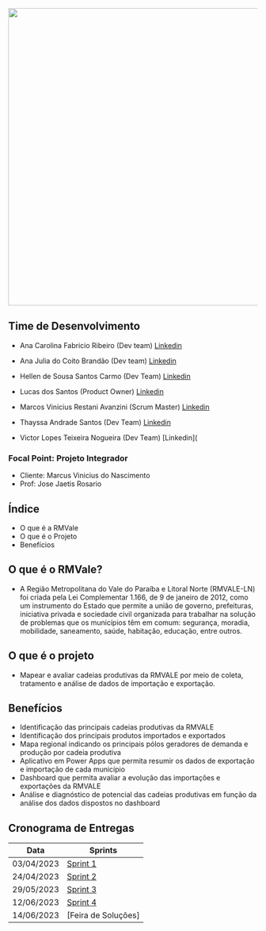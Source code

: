<img src="https://github.com/VictorNogueiraSCCP/NextStep/blob/main/imagem/NextStepLogo.svg" width="1000" height="600"/>


## Time de Desenvolvimento
* Ana Carolina Fabricio Ribeiro (Dev team) [Linkedin](https://www.linkedin.com/in/ana-carolina-fabr%C3%ADcio-ribeiro-976154207/)

* Ana Julia do Coito Brandão (Dev team) [Linkedin](https://www.linkedin.com/in/ana-j%C3%BAlia-couto-brand%C3%A3o-60a78b20b/)

* Hellen de Sousa Santos Carmo (Dev Team) [Linkedin](https://www.linkedin.com/in/hellen-carmo-26717b27b/)

* Lucas dos Santos (Product Owner) [Linkedin](https://www.linkedin.com/in/lucas-santos-26093664/)

* Marcos Vinicius Restani Avanzini (Scrum Master)  [Linkedin](https://www.linkedin.com/in/marcos-avanzini-7544331b6/)

* Thayssa Andrade Santos (Dev Team) [Linkedin](https://www.linkedin.com/in/thayssa-andrade-531a20200/)
 
* Victor Lopes Teixeira Nogueira (Dev Team) [Linkedin](

### Focal Point: Projeto Integrador
* Cliente: Marcus Vinicius do Nascimento
* Prof: Jose Jaetis Rosario

## Índice
* O que é a RMVale
* O que é o Projeto
* Benefícios

## O que é o RMVale?
* A Região Metropolitana do Vale do Paraíba e Litoral Norte (RMVALE-LN) foi criada pela Lei Complementar 1.166, de 9 de janeiro de 2012, como um instrumento do Estado que permite a união de governo, prefeituras, iniciativa privada e sociedade civil organizada para trabalhar na solução de problemas que os municípios têm em comum: segurança, moradia, mobilidade, saneamento, saúde, habitação, educação, entre outros.

## O que é o projeto
* Mapear e avaliar cadeias produtivas da RMVALE por meio de coleta, tratamento e análise de dados de importação e exportação.

## Benefícios 
* Identificação das principais cadeias produtivas da RMVALE
* Identificação dos principais produtos importados e exportados
* Mapa regional indicando os principais pólos geradores de demanda e produção por cadeia produtiva
* Aplicativo em Power Apps que permita resumir os dados de exportação e importação de cada município
* Dashboard que permita avaliar a evolução das importações e exportações da RMVALE
* Análise e diagnóstico de potencial das cadeias produtivas em função da análise dos dados dispostos no dashboard

## Cronograma de Entregas

| Data | Sprints |
| ------ | ------ |
|    03/04/2023    |[Sprint 1](https://github.com/MarcosAvanzini/NextStep/tree/Sprint-1)|
|    24/04/2023    |[Sprint 2](https://github.com/MarcosAvanzini/NextStep/tree/Sprint-2)|
|    29/05/2023    |[Sprint 3](https://github.com/MarcosAvanzini/NextStep/tree/Sprint-3)|
|    12/06/2023    |[Sprint 4](https://github.com/MarcosAvanzini/NextStep/tree/Sprint-4)|                    
|    14/06/2023    |[Feira de Soluções]|
